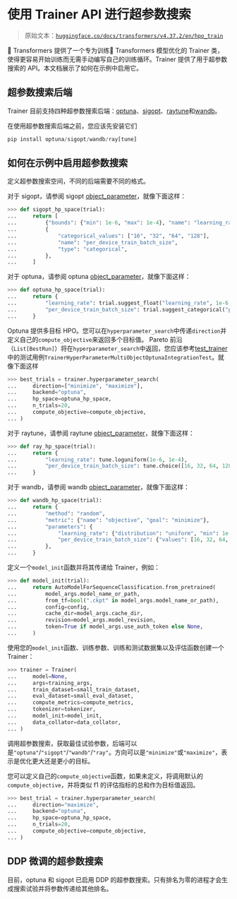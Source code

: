 # 使用 Trainer API 进行超参数搜索

> 原始文本：[`huggingface.co/docs/transformers/v4.37.2/en/hpo_train`](https://huggingface.co/docs/transformers/v4.37.2/en/hpo_train)

🤗 Transformers 提供了一个专为训练🤗 Transformers 模型优化的 Trainer 类，使得更容易开始训练而无需手动编写自己的训练循环。Trainer 提供了用于超参数搜索的 API。本文档展示了如何在示例中启用它。

## 超参数搜索后端

Trainer 目前支持四种超参数搜索后端：[optuna](https://optuna.org/)、[sigopt](https://sigopt.com/)、[raytune](https://docs.ray.io/en/latest/tune/index.html)和[wandb](https://wandb.ai/site/sweeps)。

在使用超参数搜索后端之前，您应该先安装它们

```py
pip install optuna/sigopt/wandb/ray[tune] 
```

## 如何在示例中启用超参数搜索

定义超参数搜索空间，不同的后端需要不同的格式。

对于 sigopt，请参阅 sigopt [object_parameter](https://docs.sigopt.com/ai-module-api-references/api_reference/objects/object_parameter)，就像下面这样：

```py
>>> def sigopt_hp_space(trial):
...     return [
...         {"bounds": {"min": 1e-6, "max": 1e-4}, "name": "learning_rate", "type": "double"},
...         {
...             "categorical_values": ["16", "32", "64", "128"],
...             "name": "per_device_train_batch_size",
...             "type": "categorical",
...         },
...     ]
```

对于 optuna，请参阅 optuna [object_parameter](https://optuna.readthedocs.io/en/stable/tutorial/10_key_features/002_configurations.html#sphx-glr-tutorial-10-key-features-002-configurations-py)，就像下面这样：

```py
>>> def optuna_hp_space(trial):
...     return {
...         "learning_rate": trial.suggest_float("learning_rate", 1e-6, 1e-4, log=True),
...         "per_device_train_batch_size": trial.suggest_categorical("per_device_train_batch_size", [16, 32, 64, 128]),
...     }
```

Optuna 提供多目标 HPO。您可以在`hyperparameter_search`中传递`direction`并定义自己的`compute_objective`来返回多个目标值。 Pareto 前沿（`List[BestRun]`）将在`hyperparameter_search`中返回，您应该参考[test_trainer](https://github.com/huggingface/transformers/blob/main/tests/trainer/test_trainer.py)中的测试用例`TrainerHyperParameterMultiObjectOptunaIntegrationTest`。就像下面这样

```py
>>> best_trials = trainer.hyperparameter_search(
...     direction=["minimize", "maximize"],
...     backend="optuna",
...     hp_space=optuna_hp_space,
...     n_trials=20,
...     compute_objective=compute_objective,
... )
```

对于 raytune，请参阅 raytune [object_parameter](https://docs.ray.io/en/latest/tune/api/search_space.html)，就像下面这样：

```py
>>> def ray_hp_space(trial):
...     return {
...         "learning_rate": tune.loguniform(1e-6, 1e-4),
...         "per_device_train_batch_size": tune.choice([16, 32, 64, 128]),
...     }
```

对于 wandb，请参阅 wandb [object_parameter](https://docs.wandb.ai/guides/sweeps/configuration)，就像下面这样：

```py
>>> def wandb_hp_space(trial):
...     return {
...         "method": "random",
...         "metric": {"name": "objective", "goal": "minimize"},
...         "parameters": {
...             "learning_rate": {"distribution": "uniform", "min": 1e-6, "max": 1e-4},
...             "per_device_train_batch_size": {"values": [16, 32, 64, 128]},
...         },
...     }
```

定义一个`model_init`函数并将其传递给 Trainer，例如：

```py
>>> def model_init(trial):
...     return AutoModelForSequenceClassification.from_pretrained(
...         model_args.model_name_or_path,
...         from_tf=bool(".ckpt" in model_args.model_name_or_path),
...         config=config,
...         cache_dir=model_args.cache_dir,
...         revision=model_args.model_revision,
...         token=True if model_args.use_auth_token else None,
...     )
```

使用您的`model_init`函数、训练参数、训练和测试数据集以及评估函数创建一个 Trainer：

```py
>>> trainer = Trainer(
...     model=None,
...     args=training_args,
...     train_dataset=small_train_dataset,
...     eval_dataset=small_eval_dataset,
...     compute_metrics=compute_metrics,
...     tokenizer=tokenizer,
...     model_init=model_init,
...     data_collator=data_collator,
... )
```

调用超参数搜索，获取最佳试验参数，后端可以是`"optuna"`/`"sigopt"`/`"wandb"`/`"ray"`。方向可以是`"minimize"`或`"maximize"`，表示是优化更大还是更小的目标。

您可以定义自己的`compute_objective`函数，如果未定义，将调用默认的`compute_objective`，并将类似 f1 的评估指标的总和作为目标值返回。

```py
>>> best_trial = trainer.hyperparameter_search(
...     direction="maximize",
...     backend="optuna",
...     hp_space=optuna_hp_space,
...     n_trials=20,
...     compute_objective=compute_objective,
... )
```

## DDP 微调的超参数搜索

目前，optuna 和 sigopt 已启用 DDP 的超参数搜索。只有排名为零的进程才会生成搜索试验并将参数传递给其他排名。
